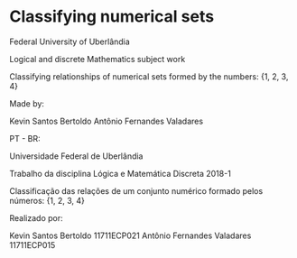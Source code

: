 # Classifying numerical sets

Federal University of Uberlândia

Logical and discrete Mathematics subject work

Classifying relationships of numerical sets formed by the numbers: {1, 2, 3, 4}

Made by:

Kevin Santos Bertoldo
Antônio Fernandes Valadares

PT - BR:

Universidade Federal de Uberlândia

Trabalho da disciplina Lógica e Matemática Discreta 2018-1

Classificação das relações de um conjunto numérico formado pelos números: {1, 2, 3, 4}

Realizado por: 

Kevin Santos Bertoldo 11711ECP021
Antônio Fernandes Valadares 11711ECP015
